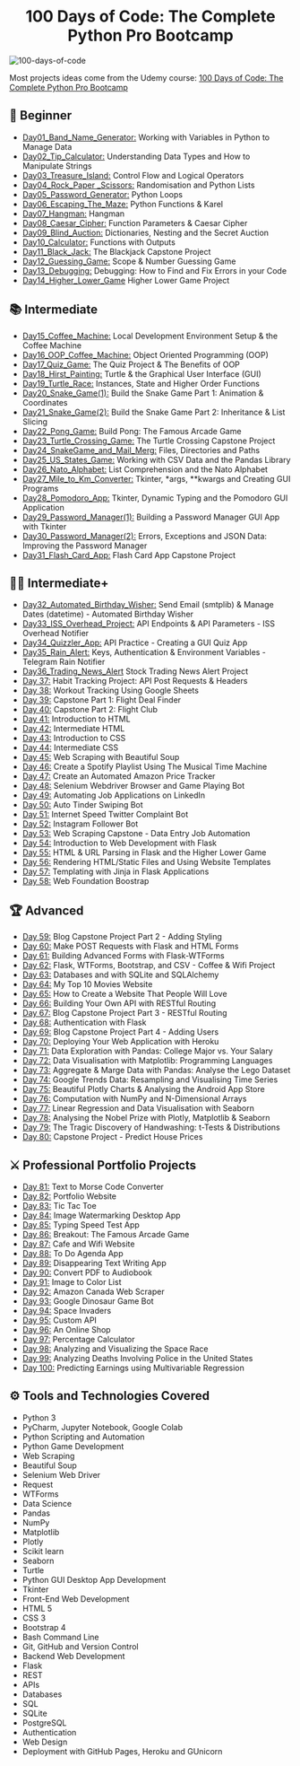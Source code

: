 <h1 align="center">100 Days of Code: The Complete Python Pro Bootcamp
</h1>

![100-days-of-code](https://user-images.githubusercontent.com/98851253/155425637-9ac7250e-52a3-429a-a679-ac619f5ff6ea.gif)

Most projects ideas come from the Udemy course: [100 Days of Code: The Complete Python Pro Bootcamp](https://www.udemy.com/course/100-days-of-code/)


## 🔰 Beginner 
- [Day01_Band_Name_Generator:](https://github.com/Nasim-RN/100_Days_of_Python/tree/db11d43c1cf08fb02d677e62cd89ca78a093b12e/Day01_Band_Name_Generator) Working with Variables in Python to Manage Data
- [Day02_Tip_Calculator:](https://github.com/Nasim-RN/100_Days_of_Python/tree/0e707df4c3e65d7d50ba831685ca8fc8065e292c/Day02_Tip_Calculator) Understanding Data Types and How to Manipulate Strings
- [Day03_Treasure_Island:](https://github.com/Nasim-RN/100_Days_of_Python/tree/0e707df4c3e65d7d50ba831685ca8fc8065e292c/Day03_Treasure_Island) Control Flow and Logical Operators
- [Day04_Rock_Paper _Scissors:](https://github.com/Nasim-RN/100_Days_of_Python/tree/0e707df4c3e65d7d50ba831685ca8fc8065e292c/Day04_Rock_Paper%20_Scissors) Randomisation and Python Lists
- [Day05_Password_Generator:](https://github.com/Nasim-RN/100_Days_of_Python/tree/0e707df4c3e65d7d50ba831685ca8fc8065e292c/Day05_Password_Generator) Python Loops
- [Day06_Escaping_The_Maze:](https://github.com/Nasim-RN/100_Days_of_Python/tree/0e707df4c3e65d7d50ba831685ca8fc8065e292c/Day06_Escaping_The_Maze) Python Functions & Karel
- [Day07_Hangman:](https://github.com/Nasim-RN/100_Days_of_Python/tree/0e707df4c3e65d7d50ba831685ca8fc8065e292c/Day07_Hangman) Hangman
- [Day08_Caesar_Cipher:](https://github.com/Nasim-RN/100_Days_of_Python/tree/0e707df4c3e65d7d50ba831685ca8fc8065e292c/Day08_Caesar_Cipher) Function Parameters & Caesar Cipher
- [Day09_Blind_Auction:](https://github.com/Nasim-RN/100_Days_of_Python/tree/69e78ed072871b843b593ca72b17220c1096f66c/Day09_Blind_Auction) Dictionaries, Nesting and the Secret Auction
- [Day10_Calculator:](https://github.com/Nasim-RN/100_Days_of_Python/tree/20b8af562d1a91e71d52935ef37605666ec0f13c/Day10_Calculator) Functions with Outputs
- [Day11_Black_Jack:](https://github.com/Nasim-RN/100_Days_of_Python/tree/0e707df4c3e65d7d50ba831685ca8fc8065e292c/Day11_Black_Jack) The Blackjack Capstone Project
- [Day12_Guessing_Game:](https://github.com/Nasim-RN/100_Days_of_Python/tree/9c8da4de0016f8c5ae4779c617d2624655fe8819/Day12_Guessing_Game) Scope & Number Guessing Game
- [Day13_Debugging:](https://github.com/Nasim-RN/100_Days_of_Python/tree/8f67ed1bb5650eafa400cb34415348e43bb3eead/Day13_Debugging) Debugging: How to Find and Fix Errors in your Code
- [Day14_Higher_Lower_Game](https://github.com/Nasim-RN/100_Days_of_Python/tree/9c8da4de0016f8c5ae4779c617d2624655fe8819/Day14_Higher_Lower_Game) Higher Lower Game Project

## 📚 Intermediate
- [Day15_Coffee_Machine:](https://github.com/Nasim-RN/100_Days_of_Python/tree/0e707df4c3e65d7d50ba831685ca8fc8065e292c/Day12_Guessing_Game) Local Development Environment Setup & the Coffee Machine
- [Day16_OOP_Coffee_Machine:](https://github.com/Nasim-RN/100_Days_of_Python/tree/0e707df4c3e65d7d50ba831685ca8fc8065e292c/Day16_OOP_Coffee_Machine) Object Oriented Programming (OOP)
- [Day17_Quiz_Game:](https://github.com/Nasim-RN/100_Days_of_Python/tree/391dbfe198cbb8816809af521c1b63f774962fe6/Day17_Quiz_Game) The Quiz Project & The Benefits of OOP
- [Day18_Hirst_Painting:](https://github.com/Nasim-RN/100_Days_of_Python/tree/4655065f8a6e7816483832d1da96eff65afbcf49/Day18_Hirst_Painting) Turtle & the Graphical User Interface (GUI)
- [Day19_Turtle_Race:](https://github.com/Nasim-RN/100_Days_of_Python/tree/4655065f8a6e7816483832d1da96eff65afbcf49/Day19_Turtle_Race) Instances, State and Higher Order Functions
- [Day20_Snake_Game(1):](https://github.com/Nasim-RN/100_Days_of_Python/tree/8e138de5e6f05005296fc601ccfe4644b856bb07/Day20_Snake_Game(1)) Build the Snake Game Part 1: Animation & Coordinates
- [Day21_Snake_Game(2):](https://github.com/Nasim-RN/100_Days_of_Python/tree/86b86c41b17a2e769b63f2cfd6f5bf2db97a30ab/Day21_Snake_Game(2)) Build the Snake Game Part 2: Inheritance & List Slicing
- [Day22_Pong_Game:](https://github.com/Nasim-RN/100_Days_of_Python/tree/68f1f7da8074bf62d87b2550aff2a0e63b6af00d/Day22_Pong_Game) Build Pong: The Famous Arcade Game
- [Day23_Turtle_Crossing_Game:](https://github.com/Nasim-RN/100_Days_of_Python/tree/db844dd3b0b26f521b88b947fd29bc46d5346bf1/Day23_Turtle_Crossing_Game) The Turtle Crossing Capstone Project
- [Day24_SnakeGame_and_Mail_Merg:](https://github.com/Nasim-RN/100_Days_of_Python/tree/de34c784ee4317d2624b1f1680f7c2fe42b3987a/Day24_SnakeGame_and_MailMerge) Files, Directories and Paths
- [Day25_US_States_Game:](https://github.com/Nasim-RN/100_Days_of_Python/tree/39986bc1da5322457b690c027cc94b9dc70d8cbf/Day25_US_States_Game) Working with CSV Data and the Pandas Library
- [Day26_Nato_Alphabet:](https://github.com/Nasim-RN/100_Days_of_Python/tree/f34c6e15948c8870cb041fd0135417e8a74495ef/Day26_Nato_Alphabet) List Comprehension and the Nato Alphabet
- [Day27_Mile_to_Km_Converter:](https://github.com/Nasim-RN/100_Days_of_Python/tree/482fa4d081164fb70ba9e1c0fafdc1a764ced25f/Day27_Mile_to_Km_Converter) Tkinter, *args, **kwargs and Creating GUI Programs
- [Day28_Pomodoro_App:](https://github.com/Nasim-RN/100_Days_of_Python/tree/659ea3c2dc994e6f0c5199422d8225e17d406c52/Day28_Pomodoro_App) Tkinter, Dynamic Typing and the Pomodoro GUI Application
- [Day29_Password_Manager(1):](https://github.com/Nasim-RN/100_Days_of_Python/tree/889c374d13332b52095ecce44180d1ce11ecf207/Day29_Password_Manager(1)) Building a Password Manager GUI App with Tkinter
- [Day30_Password_Manager(2):](https://github.com/Nasim-RN/100_Days_of_Python/tree/9048b9d5e80b23a0ecc2e533a43f153035753aa9/Day30_Password_Manager(2)) Errors, Exceptions and JSON Data: Improving the Password Manager
- [Day31_Flash_Card_App:](https://github.com/Nasim-RN/100_Days_of_Python/tree/ce79572d2f87f3be9627215c453ab9217993bec3/Day31_Flash_Card_App) Flash Card App Capstone Project

## 👨‍💻 Intermediate+
- [Day32_Automated_Birthday_Wisher:](https://github.com/Nasim-RN/100_Days_of_Python/tree/68ba07963a3327e2b7b8e3db4d330cbebd4b25c2/Day32_Automated_Birthday_Wisher) Send Email (smtplib) & Manage Dates (datetime) - Automated Birthday Wisher
- [Day33_ISS_Overhead_Project:](https://github.com/Nasim-RN/100_Days_of_Python/tree/8459d7583ea7c6668f731d9af589d63edb317b2f/Day33_ISS_Overhead_Project) API Endpoints & API Parameters - ISS Overhead Notifier
- [Day34_Quizzler_App:](https://github.com/Nasim-RN/100_Days_of_Python/tree/d834af4513136ff491abc915272b54e9c1e32e69/Day34_Quizzler_App) API Practice - Creating a GUI Quiz App
- [Day35_Rain_Alert:](https://github.com/Nasim-RN/100_Days_of_Python/tree/1d7b2abd4a8aaae466d94afdcf664b4a162d6900/Day35_Rain_Alert) Keys, Authentication & Environment Variables - Telegram Rain Notifier
- [Day36_Trading_News_Alert](https://github.com/Nasim-RN/100_Days_of_Python/tree/7ade7c7b2c95e50df4554bb5351a51224542fac0/Day36_Trading_News_Alert) Stock Trading News Alert Project
- [Day 37:](https://github.com/phillipai/100-days-of-code-python/tree/main/day37) Habit Tracking Project: API Post Requests & Headers
- [Day 38:](https://github.com/phillipai/100-days-of-code-python/tree/main/day38) Workout Tracking Using Google Sheets
- [Day 39:](https://github.com/phillipai/100-days-of-code-python/tree/main/day39) Capstone Part 1: Flight Deal Finder
- [Day 40:](https://github.com/phillipai/100-days-of-code-python/tree/main/day40) Capstone Part 2: Flight Club
- [Day 41:](https://github.com/phillipai/100-days-of-code-python/tree/main/day41) Introduction to HTML
- [Day 42:](https://github.com/phillipai/100-days-of-code-python/tree/main/day42) Intermediate HTML
- [Day 43:](https://github.com/phillipai/100-days-of-code-python/tree/main/day43) Introduction to CSS
- [Day 44:](https://github.com/phillipai/100-days-of-code-python/tree/main/day44) Intermediate CSS
- [Day 45:](https://github.com/phillipai/100-days-of-code-python/tree/main/day45) Web Scraping with Beautiful Soup
- [Day 46:](https://github.com/phillipai/100-days-of-code-python/tree/main/day46) Create a Spotify Playlist Using The Musical Time Machine
- [Day 47:](https://github.com/phillipai/100-days-of-code-python/tree/main/day47) Create an Automated Amazon Price Tracker
- [Day 48:](https://github.com/phillipai/100-days-of-code-python/tree/main/day48) Selenium Webdriver Browser and Game Playing Bot
- [Day 49:](https://github.com/phillipai/100-days-of-code-python/tree/main/day49) Automating Job Applications on LinkedIn
- [Day 50:](https://github.com/phillipai/100-days-of-code-python/tree/main/day50) Auto Tinder Swiping Bot
- [Day 51:](https://github.com/phillipai/100-days-of-code-python/tree/main/day51) Internet Speed Twitter Complaint Bot
- [Day 52:](https://github.com/phillipai/100-days-of-code-python/tree/main/day52) Instagram Follower Bot
- [Day 53:](https://github.com/phillipai/100-days-of-code-python/tree/main/day53) Web Scraping Capstone - Data Entry Job Automation
- [Day 54:](https://github.com/phillipai/100-days-of-code-python/tree/main/day54) Introduction to Web Development with Flask
- [Day 55:](https://github.com/phillipai/100-days-of-code-python/tree/main/day55) HTML & URL Parsing in Flask and the Higher Lower Game
- [Day 56:](https://github.com/phillipai/100-days-of-code-python/tree/main/day56) Rendering HTML/Static Files and Using Website Templates
- [Day 57:](https://github.com/phillipai/100-days-of-code-python/tree/main/day57) Templating with Jinja in Flask Applications
- [Day 58:](https://github.com/phillipai/100-days-of-code-python/tree/main/day58) Web Foundation Boostrap

## 🏆 Advanced
- [Day 59:](https://github.com/phillipai/100-days-of-code-python/tree/main/day59) Blog Capstone Project Part 2 - Adding Styling
- [Day 60:](https://github.com/phillipai/100-days-of-code-python/tree/main/day60) Make POST Requests with Flask and HTML Forms
- [Day 61:](https://github.com/phillipai/100-days-of-code-python/tree/main/day61) Building Advanced Forms with Flask-WTForms
- [Day 62:](https://github.com/phillipai/100-days-of-code-python/tree/main/day62) Flask, WTForms, Bootstrap, and CSV - Coffee & Wifi Project
- [Day 63:](https://github.com/phillipai/100-days-of-code-python/tree/main/day63) Databases and with SQLite and SQLAlchemy
- [Day 64:](https://github.com/phillipai/100-days-of-code-python/tree/main/day64) My Top 10 Movies Website
- [Day 65:](https://github.com/phillipai/100-days-of-code-python/tree/main/day65) How to Create a Website That People Will Love
- [Day 66:](https://github.com/phillipai/100-days-of-code-python/tree/main/day66) Building Your Own API with RESTful Routing
- [Day 67:](https://github.com/phillipai/100-days-of-code-python/tree/main/day67) Blog Capstone Project Part 3 - RESTful Routing
- [Day 68:](https://github.com/phillipai/100-days-of-code-python/tree/main/day68) Authentication with Flask
- [Day 69:](https://github.com/phillipai/100-days-of-code-python/tree/main/day69) Blog Capstone Project Part 4 - Adding Users
- [Day 70:](https://github.com/phillipai/100-days-of-code-python/tree/main/day70) Deploying Your Web Application with Heroku
- [Day 71:](https://github.com/phillipai/100-days-of-code-python/tree/main/day71) Data Exploration with Pandas: College Major vs. Your Salary
- [Day 72:](https://github.com/phillipai/100-days-of-code-python/tree/main/day72) Data Visualisation with Matplotlib: Programming Languages
- [Day 73:](https://github.com/phillipai/100-days-of-code-python/tree/main/day73) Aggregate & Marge Data with Pandas: Analyse the Lego Dataset
- [Day 74:](https://github.com/phillipai/100-days-of-code-python/tree/main/day74) Google Trends Data: Resampling and Visualising Time Series
- [Day 75:](https://github.com/phillipai/100-days-of-code-python/tree/main/day75) Beautiful Plotly Charts & Analysing the Android App Store
- [Day 76:](https://github.com/phillipai/100-days-of-code-python/tree/main/day76) Computation with NumPy and N-Dimensional Arrays
- [Day 77:](https://github.com/phillipai/100-days-of-code-python/tree/main/day77) Linear Regression and Data Visualisation with Seaborn
- [Day 78:](https://github.com/phillipai/100-days-of-code-python/tree/main/day78) Analysing the Nobel Prize with Plotly, Matplotlib & Seaborn
- [Day 79:](https://github.com/phillipai/100-days-of-code-python/tree/main/day79) The Tragic Discovery of Handwashing: t-Tests & Distributions
- [Day 80:](https://github.com/phillipai/100-days-of-code-python/tree/main/day80) Capstone Project - Predict House Prices

## ⚔ Professional Portfolio Projects
- [Day 81:](https://github.com/phillipai/100-days-of-code-python/tree/main/day81) Text to Morse Code Converter
- [Day 82:](https://github.com/phillipai/100-days-of-code-python/tree/main/day82) Portfolio Website
- [Day 83:](https://github.com/phillipai/100-days-of-code-python/tree/main/day83) Tic Tac Toe
- [Day 84:](https://github.com/phillipai/100-days-of-code-python/tree/main/day84) Image Watermarking Desktop App
- [Day 85:](https://github.com/phillipai/100-days-of-code-python/tree/main/day85) Typing Speed Test App
- [Day 86:](https://github.com/phillipai/100-days-of-code-python/tree/main/day86) Breakout: The Famous Arcade Game
- [Day 87:](https://github.com/phillipai/100-days-of-code-python/tree/main/day87) Cafe and Wifi Website
- [Day 88:](https://github.com/phillipai/100-days-of-code-python/tree/main/day88) To Do Agenda App
- [Day 89:](https://github.com/phillipai/100-days-of-code-python/tree/main/day89) Disappearing Text Writing App
- [Day 90:](https://github.com/phillipai/100-days-of-code-python/tree/main/day90) Convert PDF to Audiobook
- [Day 91:](https://github.com/phillipai/100-days-of-code-python/tree/main/day91) Image to Color List
- [Day 92:](https://github.com/phillipai/100-days-of-code-python/tree/main/day92) Amazon Canada Web Scraper
- [Day 93:](https://github.com/phillipai/100-days-of-code-python/tree/main/day93) Google Dinosaur Game Bot
- [Day 94:](https://github.com/phillipai/100-days-of-code-python/tree/main/day94) Space Invaders
- [Day 95:](https://github.com/phillipai/100-days-of-code-python/tree/main/day95) Custom API
- [Day 96:](https://github.com/phillipai/100-days-of-code-python/tree/main/day96) An Online Shop
- [Day 97:](https://github.com/phillipai/100-days-of-code-python/tree/main/day97) Percentage Calculator
- [Day 98:](https://github.com/phillipai/100-days-of-code-python/tree/main/day98) Analyzing and Visualizing the Space Race
- [Day 99:](https://github.com/phillipai/100-days-of-code-python/tree/main/day99) Analyzing Deaths Involving Police in the United States
- [Day 100:](https://github.com/phillipai/100-days-of-code-python/tree/main/day100) Predicting Earnings using Multivariable Regression

## ⚙ Tools and Technologies Covered
- Python 3
- PyCharm, Jupyter Notebook, Google Colab
- Python Scripting and Automation
- Python Game Development
- Web Scraping
- Beautiful Soup
- Selenium Web Driver
- Request
- WTForms
- Data Science
- Pandas
- NumPy
- Matplotlib
- Plotly
- Scikit learn
- Seaborn
- Turtle
- Python GUI Desktop App Development
- Tkinter
- Front-End Web Development
- HTML 5
- CSS 3
- Bootstrap 4
- Bash Command Line
- Git, GitHub and Version Control
- Backend Web Development
- Flask
- REST
- APIs
- Databases
- SQL
- SQLite
- PostgreSQL
- Authentication
- Web Design
- Deployment with GitHub Pages, Heroku and GUnicorn
